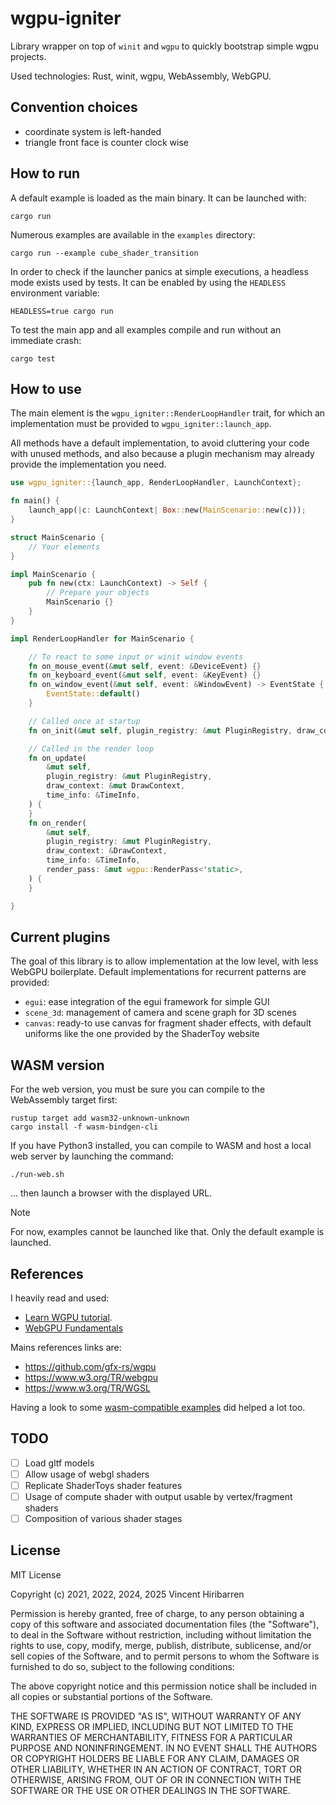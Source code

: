 # wgpu-igniter

Library wrapper on top of `winit` and `wgpu` to quickly bootstrap simple wgpu
projects.

Used technologies: Rust, winit, wgpu, WebAssembly, WebGPU.

## Convention choices

- coordinate system is left-handed
- triangle front face is counter clock wise

## How to run

A default example is loaded as the main binary. It can be launched with:

    cargo run

Numerous examples are available in the `examples` directory:

    cargo run --example cube_shader_transition

In order to check if the launcher panics at simple executions, a headless mode
exists used by tests. It can be enabled by using the `HEADLESS` environment
variable:

    HEADLESS=true cargo run

To test the main app and all examples compile and run without an immediate
crash:

    cargo test

## How to use

The main element is the `wgpu_igniter::RenderLoopHandler` trait, for which an
implementation must be provided to  `wgpu_igniter::launch_app`.

All methods have a default implementation, to avoid cluttering your code with
unused methods, and also because a plugin mechanism may already provide the
implementation you need.

```rust
use wgpu_igniter::{launch_app, RenderLoopHandler, LaunchContext};

fn main() {
    launch_app(|c: LaunchContext| Box::new(MainScenario::new(c)));
}

struct MainScenario {
    // Your elements
}

impl MainScenario {
    pub fn new(ctx: LaunchContext) -> Self {
        // Prepare your objects
        MainScenario {}
    }
}

impl RenderLoopHandler for MainScenario {

    // To react to some input or winit window events
    fn on_mouse_event(&mut self, event: &DeviceEvent) {}
    fn on_keyboard_event(&mut self, event: &KeyEvent) {}
    fn on_window_event(&mut self, event: &WindowEvent) -> EventState {
        EventState::default()
    }

    // Called once at startup
    fn on_init(&mut self, plugin_registry: &mut PluginRegistry, draw_context: &mut DrawContext) {}

    // Called in the render loop
    fn on_update(
        &mut self,
        plugin_registry: &mut PluginRegistry,
        draw_context: &mut DrawContext,
        time_info: &TimeInfo,
    ) {
    }
    fn on_render(
        &mut self,
        plugin_registry: &mut PluginRegistry,
        draw_context: &DrawContext,
        time_info: &TimeInfo,
        render_pass: &mut wgpu::RenderPass<'static>,
    ) {
    }

}
```

## Current plugins

The goal of this library is to allow implementation at the low level, with less
WebGPU boilerplate. Default implementations for recurrent patterns are provided:

- `egui`: ease integration of the egui framework for simple GUI
- `scene_3d`: management of camera and scene graph for 3D scenes
- `canvas`: ready-to use canvas for fragment shader effects, with default
  uniforms like the one provided by the ShaderToy website

## WASM version

For the web version, you must be sure you can compile to the WebAssembly target first:

    rustup target add wasm32-unknown-unknown
    cargo install -f wasm-bindgen-cli

If you have Python3 installed, you can compile to WASM and host a local web server
by launching the command:

    ./run-web.sh

... then launch a browser with the displayed URL.

> [!NOTE]  
> For now, examples cannot be launched like that. Only the default example is
> launched.

## References

I heavily read and used:
- [Learn WGPU tutorial](https://sotrh.github.io/learn-wgpu).
- [WebGPU Fundamentals](https://webgpufundamentals.org/)

Mains references links are:
- https://github.com/gfx-rs/wgpu
- https://www.w3.org/TR/webgpu
- https://www.w3.org/TR/WGSL

Having a look to some [wasm-compatible examples](https://github.com/gfx-rs/wgpu/tree/master/wgpu/examples)
did helped a lot too. 


## TODO

- [ ] Load gltf models
- [ ] Allow usage of webgl shaders
- [ ] Replicate ShaderToys shader features
- [ ] Usage of compute shader with output usable by vertex/fragment shaders
- [ ] Composition of various shader stages

## License

MIT License

Copyright (c) 2021, 2022, 2024, 2025 Vincent Hiribarren

Permission is hereby granted, free of charge, to any person obtaining a copy
of this software and associated documentation files (the "Software"), to deal
in the Software without restriction, including without limitation the rights
to use, copy, modify, merge, publish, distribute, sublicense, and/or sell
copies of the Software, and to permit persons to whom the Software is
furnished to do so, subject to the following conditions:

The above copyright notice and this permission notice shall be included in all
copies or substantial portions of the Software.

THE SOFTWARE IS PROVIDED "AS IS", WITHOUT WARRANTY OF ANY KIND, EXPRESS OR
IMPLIED, INCLUDING BUT NOT LIMITED TO THE WARRANTIES OF MERCHANTABILITY,
FITNESS FOR A PARTICULAR PURPOSE AND NONINFRINGEMENT. IN NO EVENT SHALL THE
AUTHORS OR COPYRIGHT HOLDERS BE LIABLE FOR ANY CLAIM, DAMAGES OR OTHER
LIABILITY, WHETHER IN AN ACTION OF CONTRACT, TORT OR OTHERWISE, ARISING FROM,
OUT OF OR IN CONNECTION WITH THE SOFTWARE OR THE USE OR OTHER DEALINGS IN THE
SOFTWARE.